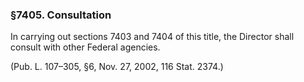 ### §7405. Consultation ###

In carrying out sections 7403 and 7404 of this title, the Director shall consult with other Federal agencies.

(Pub. L. 107–305, §6, Nov. 27, 2002, 116 Stat. 2374.)